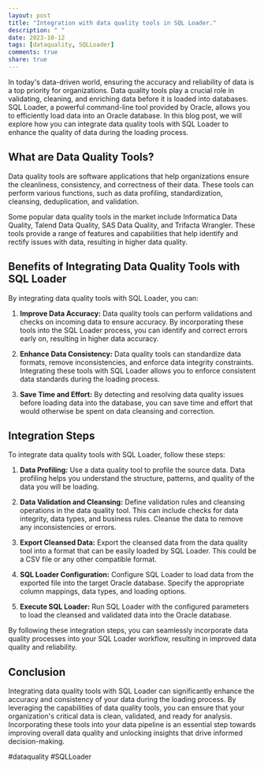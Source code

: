 ```yaml
---
layout: post
title: "Integration with data quality tools in SQL Loader."
description: " "
date: 2023-10-12
tags: [dataquality, SQLLoader]
comments: true
share: true
---
```


In today's data-driven world, ensuring the accuracy and reliability of data is a top priority for organizations. Data quality tools play a crucial role in validating, cleaning, and enriching data before it is loaded into databases. SQL Loader, a powerful command-line tool provided by Oracle, allows you to efficiently load data into an Oracle database. In this blog post, we will explore how you can integrate data quality tools with SQL Loader to enhance the quality of data during the loading process.

## What are Data Quality Tools?

Data quality tools are software applications that help organizations ensure the cleanliness, consistency, and correctness of their data. These tools can perform various functions, such as data profiling, standardization, cleansing, deduplication, and validation.

Some popular data quality tools in the market include Informatica Data Quality, Talend Data Quality, SAS Data Quality, and Trifacta Wrangler. These tools provide a range of features and capabilities that help identify and rectify issues with data, resulting in higher data quality.

## Benefits of Integrating Data Quality Tools with SQL Loader

By integrating data quality tools with SQL Loader, you can:

1. **Improve Data Accuracy:** Data quality tools can perform validations and checks on incoming data to ensure accuracy. By incorporating these tools into the SQL Loader process, you can identify and correct errors early on, resulting in higher data accuracy.

2. **Enhance Data Consistency:** Data quality tools can standardize data formats, remove inconsistencies, and enforce data integrity constraints. Integrating these tools with SQL Loader allows you to enforce consistent data standards during the loading process.

3. **Save Time and Effort:** By detecting and resolving data quality issues before loading data into the database, you can save time and effort that would otherwise be spent on data cleansing and correction.

## Integration Steps

To integrate data quality tools with SQL Loader, follow these steps:

1. **Data Profiling:** Use a data quality tool to profile the source data. Data profiling helps you understand the structure, patterns, and quality of the data you will be loading.

2. **Data Validation and Cleansing:** Define validation rules and cleansing operations in the data quality tool. This can include checks for data integrity, data types, and business rules. Cleanse the data to remove any inconsistencies or errors.

3. **Export Cleansed Data:** Export the cleansed data from the data quality tool into a format that can be easily loaded by SQL Loader. This could be a CSV file or any other compatible format.

4. **SQL Loader Configuration:** Configure SQL Loader to load data from the exported file into the target Oracle database. Specify the appropriate column mappings, data types, and loading options.

5. **Execute SQL Loader:** Run SQL Loader with the configured parameters to load the cleansed and validated data into the Oracle database.

By following these integration steps, you can seamlessly incorporate data quality processes into your SQL Loader workflow, resulting in improved data quality and reliability.

## Conclusion

Integrating data quality tools with SQL Loader can significantly enhance the accuracy and consistency of your data during the loading process. By leveraging the capabilities of data quality tools, you can ensure that your organization's critical data is clean, validated, and ready for analysis. Incorporating these tools into your data pipeline is an essential step towards improving overall data quality and unlocking insights that drive informed decision-making.

#dataquality #SQLLoader